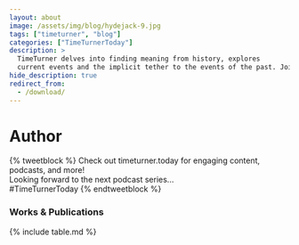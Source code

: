 ```yaml
---
layout: about
image: /assets/img/blog/hydejack-9.jpg
tags: ["timeturner", "blog"]
categories: ["TimeTurnerToday"] 
description: >
  TimeTurner delves into finding meaning from history, explores
  current events and the implicit tether to the events of the past. Join us on the journey - read our articles, listen to our podcasts and contact us to collaborate.
hide_description: true
redirect_from:
  - /download/
---
```


# Author

<!--author-->

{% tweetblock %}
Check out timeturner.today for engaging content, podcasts, and more! <br/>
Looking forward to the next podcast series...<br/>
#TimeTurnerToday 
{% endtweetblock %}

### Works & Publications

{% include table.md %}




[She Said]: https://lectures.org/2020/02/24/how-to-confront-a-bully-a-wits-student-reflects-on-she-said/
[Jodi Kantor]: https://www.nytimes.com/by/jodi-kantor
[Megan Twohey]: https://www.nytimes.com/by/megan-twohey
[Lindy West]: https://www.theguardian.com/profile/west-lindy
[SAL Lindy]: https://lectures.org/2019/12/17/a-wits-student-reflects-on-lindy-west/
[Imperfect]: https://lectures.org/2018/10/09/imperfect-by-akshaya-ajith/